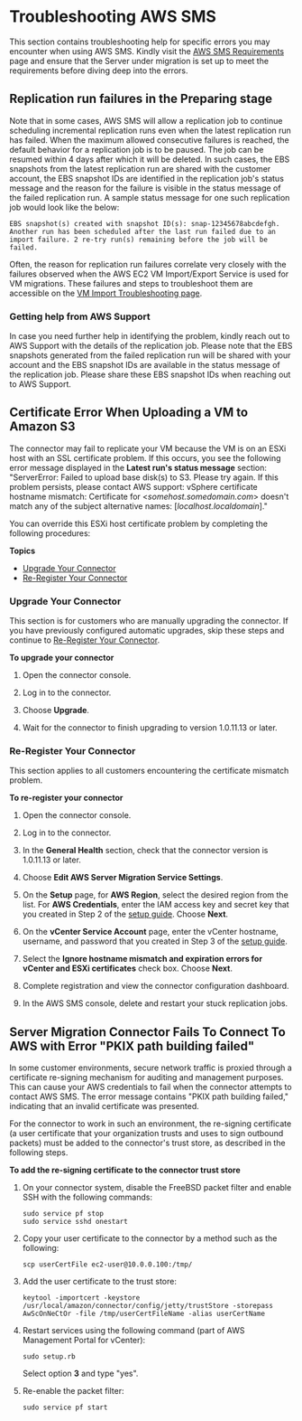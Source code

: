 # Troubleshooting AWS SMS<a name="troubleshoot-sms"></a>

This section contains troubleshooting help for specific errors you may encounter when using AWS SMS\. Kindly visit the [AWS SMS Requirements](prereqs.md) page and ensure that the Server under migration is set up to meet the requirements before diving deep into the errors\. 

## Replication run failures in the Preparing stage

Note that in some cases, AWS SMS will allow a replication job to continue scheduling incremental replication runs even when the latest replication run has failed\. When the maximum allowed consecutive failures is reached, the default behavior for a replication job is to be paused\. The job can be resumed within 4 days after which it will be deleted\. In such cases, the EBS snapshots from the latest replication run are shared with the customer account, the EBS snapshot IDs are identified in the replication job's status message and the reason for the failure is visible in the status message of the failed replication run\. A sample status message for one such replication job would look like the below:
```
EBS snapshot(s) created with snapshot ID(s): snap-12345678abcdefgh. Another run has been scheduled after the last run failed due to an import failure. 2 re-try run(s) remaining before the job will be failed.
```
Often, the reason for replication run failures correlate very closely with the failures observed when the AWS EC2 VM Import/Export Service is used for VM migrations. These failures and steps to troubleshoot them are accessible on the [VM Import Troubleshooting page](https://docs.aws.amazon.com/vm-import/latest/userguide/vmimport-troubleshooting.html).

### Getting help from AWS Support<a name="support-troubleshoot"></a>
In case you need further help in identifying the problem, kindly reach out to AWS Support with the details of the replication job\. Please note that the EBS snapshots generated from the failed replication run will be shared with your account and the EBS snapshot IDs are available in the status message of the replication job\. Please share these EBS snapshot IDs when reaching out to AWS Support\.

## Certificate Error When Uploading a VM to Amazon S3<a name="sms-cert-mismatch"></a>

The connector may fail to replicate your VM because the VM is on an ESXi host with an SSL certificate problem\. If this occurs, you see the following error message displayed in the **Latest run's status message** section: "ServerError: Failed to upload base disk\(s\) to S3\. Please try again\. If this problem persists, please contact AWS support: vSphere certificate hostname mismatch: Certificate for <*somehost\.somedomain\.com*> doesn't match any of the subject alternative names: \[*localhost\.localdomain*\]\."

You can override this ESXi host certificate problem by completing the following procedures:

**Topics**
+ [Upgrade Your Connector](#upgrade)
+ [Re\-Register Your Connector](#reregister)

### Upgrade Your Connector<a name="upgrade"></a>

This section is for customers who are manually upgrading the connector\. If you have previously configured automatic upgrades, skip these steps and continue to [Re\-Register Your Connector](#reregister)\.

**To upgrade your connector**

1. Open the connector console\.

1. Log in to the connector\.

1. Choose **Upgrade**\.

1. Wait for the connector to finish upgrading to version 1\.0\.11\.13 or later\.

### Re\-Register Your Connector<a name="reregister"></a>

This section applies to all customers encountering the certificate mismatch problem\.

**To re\-register your connector**

1. Open the connector console\.

1. Log in to the connector\.

1. In the **General Health** section, check that the connector version is 1\.0\.11\.13 or later\.

1. Choose **Edit AWS Server Migration Service Settings**\.

1. On the **Setup** page, for **AWS Region**, select the desired region from the list\. For **AWS Credentials**, enter the IAM access key and secret key that you created in Step 2 of the [setup guide](SMS_setup.md)\. Choose **Next**\.

1. On the **vCenter Service Account** page, enter the vCenter hostname, username, and password that you created in Step 3 of the [setup guide](SMS_setup.md)\.

1. Select the **Ignore hostname mismatch and expiration errors for vCenter and ESXi certificates** check box\. Choose **Next**\.

1. Complete registration and view the connector configuration dashboard\.

1. In the AWS SMS console, delete and restart your stuck replication jobs\.

## Server Migration Connector Fails To Connect To AWS with Error "PKIX path building failed"<a name="cert-re-signing"></a>

In some customer environments, secure network traffic is proxied through a certificate re\-signing mechanism for auditing and management purposes\. This can cause your AWS credentials to fail when the connector attempts to contact AWS SMS\. The error message contains "PKIX path building failed," indicating that an invalid certificate was presented\.

For the connector to work in such an environment, the re\-signing certificate \(a user certificate that your organization trusts and uses to sign outbound packets\) must be added to the connector's trust store, as described in the following steps\.

**To add the re\-signing certificate to the connector trust store**

1. On your connector system, disable the FreeBSD packet filter and enable SSH with the following commands: 

   ```
   sudo service pf stop
   sudo service sshd onestart
   ```

1. Copy your user certificate to the connector by a method such as the following:

   ```
   scp userCertFile ec2-user@10.0.0.100:/tmp/
   ```

1. Add the user certificate to the trust store:

   ```
   keytool -importcert -keystore /usr/local/amazon/connector/config/jetty/trustStore -storepass AwScOnNeCtOr -file /tmp/userCertFileName -alias userCertName
   ```

1. Restart services using the following command \(part of AWS Management Portal for vCenter\):

   ```
   sudo setup.rb
   ```

   Select option **3** and type "yes"\.

1. Re\-enable the packet filter: 

   ```
   sudo service pf start
   ```
